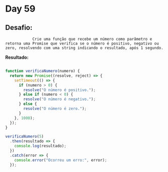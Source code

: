 # Day 59

## Desafio:

				Crie uma função que recebe um número como parâmetro e retorna uma Promise que verifica se o número é positivo, negativo ou zero, resolvendo com uma string indicando o resultado, após 1 segundo.

**Resultado:**

```javascript

function verificaNumero(numero) {
  return new Promise((resolve, reject) => {
    setTimeout(() => {
      if (numero > 0) {
        resolve("O número é positivo.");
      } else if (numero < 0) {
        resolve("O número é negativo.");
      } else {
        resolve("O número é zero.");
      }
    }, 1000); 
  });
}

verificaNumero(5)
  .then(resultado => {
    console.log(resultado); 
  })
  .catch(error => {
    console.error("Ocorreu um erro:", error);
  });
